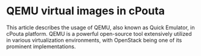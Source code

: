 # QEMU virtual images in cPouta

This article describes the usage of QEMU, also known as Quick Emulator, in cPouta platform. QEMU is a powerful open-source tool extensively utilized in various virtualization environments, with OpenStack being one of its prominent implementations.

